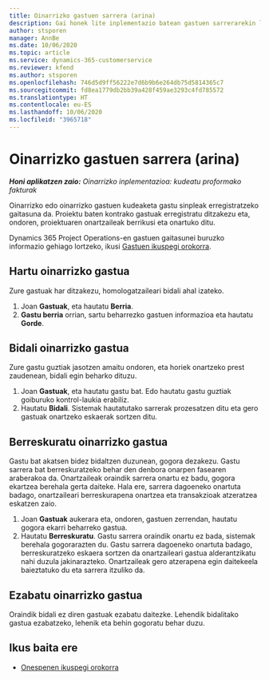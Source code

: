 ```yaml
---
title: Oinarrizko gastuen sarrera (arina)
description: Gai honek lite inplementazio batean gastuen sarrerarekin lan egiteko moduari buruzko informazioa eskaintzen du.
author: stsporen
manager: AnnBe
ms.date: 10/06/2020
ms.topic: article
ms.service: dynamics-365-customerservice
ms.reviewer: kfend
ms.author: stsporen
ms.openlocfilehash: 746d5d9ff56222e7d6b9b6e264db75d5814365c7
ms.sourcegitcommit: fd8ea1779db2bb39a428f459ae3293c4fd785572
ms.translationtype: HT
ms.contentlocale: eu-ES
ms.lasthandoff: 10/06/2020
ms.locfileid: "3965718"
---
```

# <a name="expense-entry-lite"></a>Oinarrizko gastuen sarrera (arina)

_**Honi aplikatzen zaio:** Oinarrizko inplementazioa: kudeatu proformako fakturak_

Oinarrizko edo oinarrizko gastuen kudeaketa gastu sinpleak erregistratzeko gaitasuna da. Proiektu baten kontrako gastuak erregistratu ditzakezu eta, ondoren, proiektuaren onartzaileak berrikusi eta onartuko ditu.

Dynamics 365 Project Operations-en gastuen gaitasunei buruzko informazio gehiago lortzeko, ikusi [Gastuen ikuspegi orokorra](expense-overview.md).

## <a name="capture-a-basic-expense"></a>Hartu oinarrizko gastua

Zure gastuak har ditzakezu, homologatzaileari bidali ahal izateko.

1. Joan **Gastuak**, eta hautatu **Berria**.
2. **Gastu berria** orrian, sartu beharrezko gastuen informazioa eta hautatu **Gorde**.

## <a name="submit-a-basic-expense"></a>Bidali oinarrizko gastua

Zure gastu guztiak jasotzen amaitu ondoren, eta horiek onartzeko prest zaudenean, bidali egin beharko dituzu.

1. Joan **Gastuak**, eta hautatu gastu bat. Edo hautatu gastu guztiak goiburuko kontrol-laukia erabiliz.
2. Hautatu **Bidali**. Sistemak hautatutako sarrerak prozesatzen ditu eta gero gastuak onartzeko eskaerak sortzen ditu.

## <a name="recall-a-basic-expense"></a>Berreskuratu oinarrizko gastua

Gastu bat akatsen bidez bidaltzen duzunean, gogora dezakezu. Gastu sarrera bat berreskuratzeko behar den denbora onarpen fasearen araberakoa da.  Onartzaileak oraindik sarrera onartu ez badu, gogora ekartzea berehala gerta daiteke. Hala ere, sarrera dagoeneko onartuta badago, onartzaileari berreskurapena onartzea eta transakzioak atzeratzea eskatzen zaio.

1. Joan **Gastuak** aukerara eta, ondoren, gastuen zerrendan, hautatu gogora ekarri beharreko gastua.
2. Hautatu **Berreskuratu**. Gastu sarrera oraindik onartu ez bada, sistemak berehala gogorarazten du. Gastu sarrera dagoeneko onartuta badago, berreskuratzeko eskaera sortzen da onartzaileari gastua alderantzikatu nahi duzula jakinarazteko. Onartzaileak gero atzerapena egin daitekeela baieztatuko du eta sarrera itzuliko da.

## <a name="delete-a-basic-expense"></a>Ezabatu oinarrizko gastua

Oraindik bidali ez diren gastuak ezabatu daitezke. Lehendik bidalitako gastua ezabatzeko, lehenik eta behin gogoratu behar duzu.

## <a name="see-also"></a>Ikus baita ere

- [Onespenen ikuspegi orokorra](../approvals/approvals-overview.md)
